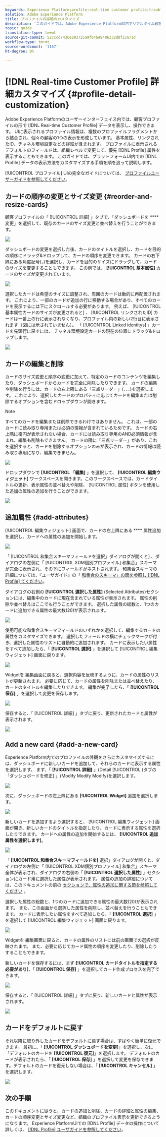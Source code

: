 ```yaml
---
keywords: Experience Platform;profile;real-time customer profile;troubleshooting;API
solution: Adobe Experience Platform
title: プロファイルの詳細のカスタマイズ
description: 'このガイドでは、Adobe Experience PlatformUI内でリアルタイム顧客プロファイルデータが表示される方法をカスタマイズする手順を順を追って説明します。 '
topic: guide
translation-type: tm+mt
source-git-commit: 52cccd7436e203725a9fb4be8406332d8f23a71d
workflow-type: tm+mt
source-wordcount: '1167'
ht-degree: 0%

---
```



# [!DNL Real-time Customer Profile] 詳細カスタマイズ {#profile-detail-customization}

Adobe Experience Platformのユーザーインターフェイス内では、顧客プロファイルの形で [!DNL Real-time Customer Profile] データを表示し、操作できます。 UIに表示されるプロファイル情報は、複数のプロファイルフラグメントから結合され、個々の顧客の1つの表示を形成しています。 基本属性、リンクされたID、チャネル環境設定などの詳細が含まれます。 プロファイルに表示されるデフォルトのフィールドは、組織レベルで変更して、優先 [!DNL Profile] 属性を表示することもできます。 このガイドでは、プラットフォームUI内での [!DNL Profile] データの表示方法をカスタマイズする手順を順を追って説明します。

[!UICONTROL プロファイル] UIの完全なガイドについては、 [プロファイルユーザーガイドを参照してください](user-guide.md)。

## カードの順序の変更とサイズ変更 {#reorder-and-resize-cards}

顧客プロファイルの「 [!UICONTROL 詳細] 」タブで、「ダッシュボードを **** 変更」を選択して、既存のカードのサイズ変更と並べ替えを行うことができます。

![](../images/profile-customization/profiles-modify-dashboard.png)

ダッシュボードの変更を選択した後、カードのタイトルを選択し、カードを目的の順序にドラッグ&amp;ドロップして、カードの順序を変更できます。 カードの右下隅にある角度記号(`⌟`)を選択し、カードを目的のサイズにドラッグして、カードのサイズを変更することもできます。 この例では、 **[!UICONTROL 基本属性]** カードのサイズが変更されています。

![](../images/profile-customization/profiles-resize-cards.png)

選択したカードは希望のサイズに調整され、周囲のカードは動的に再配置されます。 これにより、一部のカードが追加の行に移動する場合があり、すべてのカードを表示するには下にスクロールする必要があります。 例えば、 [!UICONTROL 基本属性カードのサイズが変更されると] 、 [!UICONTROL リンクされたID] カードは一番上の行に表示されなくなり、プロファイル内の新しい2行目に表示されます（図には示されていません）。 「 [!UICONTROL Linked identitys] 」カードを先頭行に戻すには、  チャネル環境設定カードの現在の位置にドラッグ&amp;ドロップします。

![](../images/profile-customization/profiles-card-resized.png)

## カードの編集と削除

カードのサイズ変更と順序の変更に加えて、特定のカードのコンテンツを編集したり、ダッシュボードからカードを完全に削除したりできます。 カードの編集や削除を行うには、カードの右上隅にある「三点リーダー」(`...`)を選択します。 これにより、選択したカードのプロパティに応じてカードを編集または削除するオプションを含むドロップダウンが開きます。

>[!NOTE]
>
>すべてのカードを編集または削除できるわけではありません。 これは、一部のカードに読み取り専用または必須の情報が含まれているためです。 カードの右上隅に楕円が表示されない場合、カードには読み取り専用のAND必須情報が含まれ、編集も削除もできません。 カードの隅に「三点リーダー」があり、これを選択すると、カードを削除するオプションのみが表示され、カードの情報は読み取り専用になり、編集できません。

![](../images/profile-customization/profiles-edit-remove-resized.png)

ドロップダウンで **[!UICONTROL 「編集]** 」を選択して、 **[!UICONTROL 編集ウィジェット]** ワークスペースを開きます。このワークスペースでは、カードタイトルの更新、表示属性の並べ替えや削除、 [!UICONTROL 属性] ボタンを使用した追加の属性の追加を行うことができます。

![](../images/profile-customization/profiles-edit-widget-basic-attributes.png)

## 追加属性 {#add-attributes}

[!UICONTROL 編集ウィジェット] 画面で、カードの右上隅にある **** 属性追加を選択し、カードへの属性の追加を開始します。

![](../images/profile-customization/profiles-edit-widget-basic-add-attributes.png)

「 [!UICONTROL 和集合スキーマフィールドを選択」ダイアログが開くと] 、ダイアログの左側に「 [!UICONTROL XDM個別プロファイル] 和集合」スキーマが完全に表示され、その下にフィールドがネストされます。 和集合スキーマの詳細については、『ユーザガイド』の「 [和集合のスキーマ」の節を参照し [!DNL Profile] てください](user-guide.md#union-schema)。

ダイアログの右側の **[!UICONTROL 選択した属性]** (Selected Attributes)セクションには、編集中のカードに現在含まれている属性が表示されます。 属性の削除や並べ替えはここでも行うことができます。 選択した属性の総数と、1つのカードに追加できる属性の最大数(20)が表示されます。

![](../images/profile-customization/profiles-select-field-before.png)

使用可能な和集合スキーマフィールドのいずれかを選択して、編集するカードの属性をカスタマイズできます。 選択したフィールドの横にチェックマークが付き、選択した属性のリストに自動的に追加されます。 カードに表示したい属性をすべて追加したら、「 **[!UICONTROL 選択]** 」を選択して [!UICONTROL 編集ウィジェット] 画面に戻ります。

![](../images/profile-customization/profiles-select-field-after.png)

Widgetを  編集画面に戻ると、選択内容を反映するように、カードの属性のリストが更新されます。 必要に応じて、カードの属性を削除または並べ替えたり、カードのタイトルを編集したりできます。 編集が完了したら、「 **[!UICONTROL 保存]** 」を選択して変更を保存します。

![](../images/profile-customization/profiles-edit-widget-new-attributes.png)

保存すると、「 [!UICONTROL 詳細] 」タブに戻り、更新されたカードと属性が表示されます。

![](../images/profile-customization/profiles-resized-card-new-attributes.png)

## Add a new card {#add-a-new-card}

Experience Platform内でのプロファイルの外観をさらにカスタマイズするには、ダッシュボードに新しいカードを追加して、それらのカードに表示する属性を選択します。 まず、「 **[!UICONTROL 詳細]** 」(Detail [!UICONTROL )タブの「ダッシュボードを修正] 」(Modify Modify Modify)を選択します。

![](../images/profile-customization/profiles-modify-dashboard.png)

次に、ダッシュボードの左上隅にある **[!UICONTROL Widget]** 追加を選択します。

![](../images/profile-customization/profiles-add-widget.png)

新しいカードを追加するよう選択すると、 [!UICONTROL 編集ウィジェット] 画面が開き、新しいカードのタイトルを指定したり、カードに表示する属性を選択したりできます。 カードへの属性の追加を開始するには、 **[!UICONTROL 追加属性を選択します]**。

![](../images/profile-customization/profiles-edit-new-widget.png)

「 **[!UICONTROL 和集合スキーマフィールドを]** 選択」ダイアログが開くと、ダイアログの左側に「 [!UICONTROL XDM個別プロファイル] 和集合」スキーマ全体が表示され、ダイアログの右側の「 **[!UICONTROL 選択した属性]** 」セクションにカード用に選択した属性が表示されます。 属性の追加の詳細については、このドキュメントの前の [セクションで、属性の追加に関する節を参照してください](#add-attributes) 。

選択した属性の総数と、1つのカードに追加できる属性の最大数(20)が表示されます。 また、この画面から選択した属性を削除し、並べ替えを行うこともできます。 カードに表示したい属性をすべて追加したら、「 **[!UICONTROL 選択]** 」を選択して [!UICONTROL 編集ウィジェット] 画面に戻ります。

![](../images/profile-customization/profiles-add-fields-new-widget.png)

Widgetを  編集画面に戻ると、カードの属性のリストには前の画面での選択が反映されます。 また、必要に応じてカード属性の順序を変更したり、削除したりすることもできます。

新しいカードを保存するには、まず **[!UICONTROL カードタイトルを指定する必要があり]**、「 **[!UICONTROL 保存]** 」を選択してカード作成プロセスを完了できます。

![](../images/profile-customization/profiles-edit-new-widget-with-fields.png)

保存すると、「 [!UICONTROL 詳細] 」タブに戻り、新しいカードと属性が表示されます。

![](../images/profile-customization/profiles-detail-new-widget.png)

## カードをデフォルトに戻す

それ以降に取り外したカードをデフォルトに戻す場合は、すばやく簡単に復元できます。 最初に、「 **[!UICONTROL ダッシュボードを変更]**」を選択し、次に「デフォルトのカードを **[!UICONTROL 復元]**」を選択します。 デフォルトのカードが表示されたら、「 **[!UICONTROL 保存]** 」を選択して変更を保存できます。デフォルトのカードを復元しない場合は、「 **[!UICONTROL キャンセル]** 」を選択します。

![](../images/profile-customization/profiles-restore-default.png)

## 次の手順

このドキュメントに従うと、カードの追加と削除、カードの詳細と属性の編集、カードの順序変更とサイズ変更など、組織のプロファイル表示を更新できるようになります。 Experience PlatformUIでの [!DNL Profile] データの操作について詳しくは、 [[!DNL Profile] ユーザガイドを参照してください](user-guide.md)。